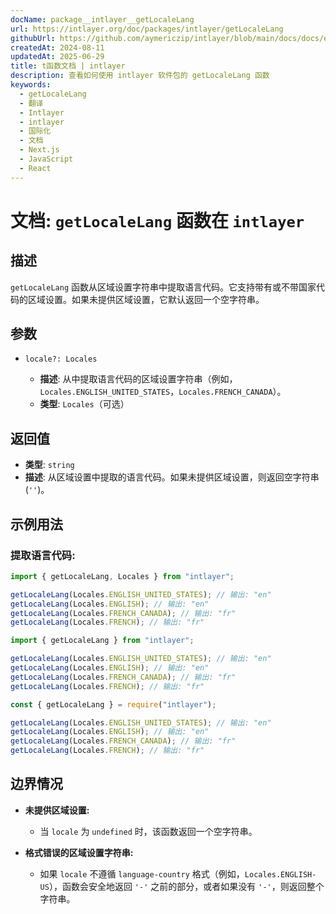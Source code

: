 ```yaml
---
docName: package__intlayer__getLocaleLang
url: https://intlayer.org/doc/packages/intlayer/getLocaleLang
githubUrl: https://github.com/aymericzip/intlayer/blob/main/docs/docs/en/packages/intlayer/getLocaleLang.md
createdAt: 2024-08-11
updatedAt: 2025-06-29
title: t函数文档 | intlayer
description: 查看如何使用 intlayer 软件包的 getLocaleLang 函数
keywords:
  - getLocaleLang
  - 翻译
  - Intlayer
  - intlayer
  - 国际化
  - 文档
  - Next.js
  - JavaScript
  - React
---
```


# 文档: `getLocaleLang` 函数在 `intlayer`

## 描述

`getLocaleLang` 函数从区域设置字符串中提取语言代码。它支持带有或不带国家代码的区域设置。如果未提供区域设置，它默认返回一个空字符串。

## 参数

- `locale?: Locales`

  - **描述**: 从中提取语言代码的区域设置字符串（例如，`Locales.ENGLISH_UNITED_STATES`，`Locales.FRENCH_CANADA`）。
  - **类型**: `Locales`（可选）

## 返回值

- **类型**: `string`
- **描述**: 从区域设置中提取的语言代码。如果未提供区域设置，则返回空字符串 (`''`)。

## 示例用法

### 提取语言代码:

```typescript codeFormat="typescript"
import { getLocaleLang, Locales } from "intlayer";

getLocaleLang(Locales.ENGLISH_UNITED_STATES); // 输出: "en"
getLocaleLang(Locales.ENGLISH); // 输出: "en"
getLocaleLang(Locales.FRENCH_CANADA); // 输出: "fr"
getLocaleLang(Locales.FRENCH); // 输出: "fr"
```

```javascript codeFormat="esm"
import { getLocaleLang } from "intlayer";

getLocaleLang(Locales.ENGLISH_UNITED_STATES); // 输出: "en"
getLocaleLang(Locales.ENGLISH); // 输出: "en"
getLocaleLang(Locales.FRENCH_CANADA); // 输出: "fr"
getLocaleLang(Locales.FRENCH); // 输出: "fr"
```

```javascript codeFormat="commonjs"
const { getLocaleLang } = require("intlayer");

getLocaleLang(Locales.ENGLISH_UNITED_STATES); // 输出: "en"
getLocaleLang(Locales.ENGLISH); // 输出: "en"
getLocaleLang(Locales.FRENCH_CANADA); // 输出: "fr"
getLocaleLang(Locales.FRENCH); // 输出: "fr"
```

## 边界情况

- **未提供区域设置:**

  - 当 `locale` 为 `undefined` 时，该函数返回一个空字符串。

- **格式错误的区域设置字符串:**
  - 如果 `locale` 不遵循 `language-country` 格式（例如，`Locales.ENGLISH-US`），函数会安全地返回 `'-'` 之前的部分，或者如果没有 `'-'`，则返回整个字符串。
